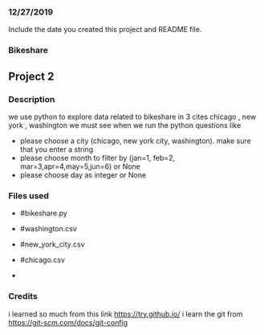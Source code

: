 ### 12/27/2019
Include the date you created this project and README file.

### Bikeshare
## Project 2
### Description
we use python to explore data related to bikeshare in 3 cites chicago , new york , washington
we must see when we run the python questions like
* please choose a city (chicago, new york city, washington). make sure that you enter a string
* please choose month to filter by (jan=1, feb=2, mar=3,apr=4,may=5,jun=6) or None
* please choose day as integer or None

### Files used
+ #bikeshare.py

+ #washington.csv

+ #new_york_city.csv

+ #chicago.csv
+
### Credits
i learned so much from this link https://try.github.io/
i learn the git from https://git-scm.com/docs/git-config
